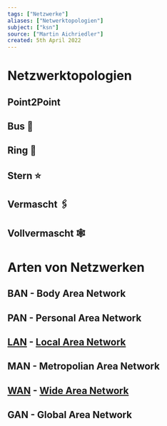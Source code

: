 ```yaml
---
tags: ["Netzwerke"]
aliases: ["Netwerktopologien"]
subject: ["ksn"]
source: ["Martin Aichriedler"]
created: 5th April 2022
---
```


# Netzwerktopologien

## Point2Point

## Bus 🚌

## Ring 💍

## Stern ⭐

## Vermascht 🖇️

## Vollvermascht 🕸️

# Arten von Netzwerken

## BAN - Body Area Network

## PAN - Personal Area Network

## [LAN](Local%20Area%20Network.md) - [Local Area Network](Local%20Area%20Network.md)

## MAN - Metropolian Area Network

## [WAN](Wide%20Area%20Network.md) - [Wide Area Network](Wide%20Area%20Network.md)

## GAN - Global Area Network